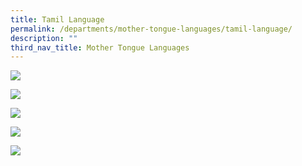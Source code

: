 ```yaml
---
title: Tamil Language
permalink: /departments/mother-tongue-languages/tamil-language/
description: ""
third_nav_title: Mother Tongue Languages
---
```

![](/images/tamil-1.jpg)

![](/images/tamil-2.jpg)

![](/images/tamil-3.jpg)

![](/images/tamil-4.jpg)

![](/images/tamil-5.jpg)